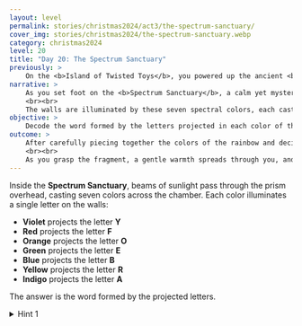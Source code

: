 ```yaml
---
layout: level
permalink: stories/christmas2024/act3/the-spectrum-sanctuary/
cover_img: stories/christmas2024/the-spectrum-sanctuary.webp
category: christmas2024
level: 20
title: "Day 20: The Spectrum Sanctuary"
previously: >
    On the <b>Island of Twisted Toys</b>, you powered up the ancient <b>Mystic Processing Wheel</b>, refining enough Lunar Dust to unlock the hidden compartment containing the next fragment of the Veil of Wonder. With the fourth fragment in hand and the island’s enchantments reawakened, you prepare to journey onward, determined to recover all the pieces needed to restore the Veil’s magic.
narrative: >
    As you set foot on the <b>Spectrum Sanctuary</b>, a calm yet mysterious island bathed in soft, diffused light, you’re immediately struck by the unusual architecture around you. Intricate stonework lines the path forward, guiding you to a small, secluded chamber. Inside, the ceiling is adorned with an enormous, multifaceted glass pane — a prism that catches the sun’s rays, refracting the light into vivid beams that cascade across the room.
    <br><br>
    The walls are illuminated by these seven spectral colors, each casting a distinct, shimmering letter onto the stone surface. The letters appear random at first, scattered along the walls in red, orange, yellow, green, blue, indigo, and violet hues. Yet, as you study the arrangement, you sense a hidden message waiting to be deciphered — a message encoded in light itself. Only by uncovering the word projected by the colors can you unlock the fragment concealed within this radiant sanctuary.
objective: >
    Decode the word formed by the letters projected in each color of the spectrum to unlock the next fragment.
outcome: >
    After carefully piecing together the colors of the rainbow and deciphering the word, you whisper it aloud. Instantly, the vibrant beams of light converge into a single, brilliant ray, illuminating a hidden path leading outside the sanctuary. Following the path, you find yourself at a quiet clearing in the <b>forebay</b>, where the next fragment of the Veil of Wonder rests upon an ancient pedestal.
    <br><br>
    As you grasp the fragment, a gentle warmth spreads through you, and you sense the magic of the island growing stronger. With five fragments now secured, the final island await as you move ever closer to restoring the Veil’s magic.
---
```


Inside the **Spectrum Sanctuary**, beams of sunlight pass through the prism overhead, casting seven colors across the chamber. Each color illuminates a single letter on the walls:
- **Violet** projects the letter **Y**
- **Red** projects the letter **F**
- **Orange** projects the letter **O**
- **Green** projects the letter **E**
- **Blue** projects the letter **B**
- **Yellow** projects the letter **R**
- **Indigo** projects the letter **A**

The answer is the word formed by the projected letters.

<details>
 <summary>Hint 1</summary>
 Each color projects a different letter, but together, they form a single word. Try reordering them by the natural spectrum of colors.
</details>
